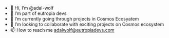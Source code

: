 - 👋 Hi, I’m @adal-wolf
- 👀 I’m part of eutropia devs
- 🌱 I’m currently going through projects in Cosmos Ecosyatem
- 💞️ I’m looking to collaborate with exciting projects on Cosmos ecosystem
- 📫 How to reach me adalwolf@eutropiadevs.com

<!---
adal-wolf/adal-wolf is a ✨ special ✨ repository because its `README.md` (this file) appears on your GitHub profile.
You can click the Preview link to take a look at your changes.
--->
